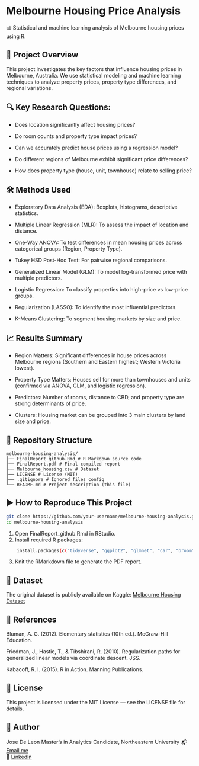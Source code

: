 # Melbourne Housing Price Analysis

📊 Statistical and machine learning analysis of Melbourne housing prices using R.

## 📌 Project Overview

This project investigates the key factors that influence housing prices in Melbourne, Australia.
We use statistical modeling and machine learning techniques to analyze property prices, property type differences, and regional variations.

## 🔍 Key Research Questions:

- Does location significantly affect housing prices?

- Do room counts and property type impact prices?

- Can we accurately predict house prices using a regression model?

- Do different regions of Melbourne exhibit significant price differences?

- How does property type (house, unit, townhouse) relate to selling price?

## 🛠 Methods Used

- Exploratory Data Analysis (EDA): Boxplots, histograms, descriptive statistics.

- Multiple Linear Regression (MLR): To assess the impact of location and distance.

- One-Way ANOVA: To test differences in mean housing prices across categorical groups (Region, Property Type).

- Tukey HSD Post-Hoc Test: For pairwise regional comparisons.

- Generalized Linear Model (GLM): To model log-transformed price with multiple predictors.

- Logistic Regression: To classify properties into high-price vs low-price groups.

- Regularization (LASSO): To identify the most influential predictors.

- K-Means Clustering: To segment housing markets by size and price.

## 📈 Results Summary

- Region Matters: Significant differences in house prices across Melbourne regions (Southern and Eastern highest; Western Victoria lowest).

- Property Type Matters: Houses sell for more than townhouses and units (confirmed via ANOVA, GLM, and logistic regression).

- Predictors: Number of rooms, distance to CBD, and property type are strong determinants of price.

- Clusters: Housing market can be grouped into 3 main clusters by land size and price.

## 📂 Repository Structure

```
melbourne-housing-analysis/
├── FinalReport_github.Rmd # R Markdown source code
├── FinalReport.pdf # Final compiled report
├── Melbourne_housing.csv # Dataset
├── LICENSE # License (MIT)
├── .gitignore # Ignored files config
└── README.md # Project description (this file)
```

## ▶️ How to Reproduce This Project

```bash
git clone https://github.com/your-username/melbourne-housing-analysis.git
cd melbourne-housing-analysis
```
1. Open FinalReport_github.Rmd in RStudio.
2. Install required R packages:
```bash
    install.packages(c("tidyverse", "ggplot2", "glmnet", "car", "broom"))
```
3. Knit the RMarkdown file to generate the PDF report.

## 📌 Dataset
The original dataset is publicly available on Kaggle:
[Melbourne Housing Dataset](https://www.kaggle.com/datasets/ronikmalhotra/melbourne-housing-dataset)

## 📜 References

Bluman, A. G. (2012). Elementary statistics (10th ed.). McGraw-Hill Education.

Friedman, J., Hastie, T., & Tibshirani, R. (2010). Regularization paths for generalized linear models via coordinate descent. JSS.

Kabacoff, R. I. (2015). R in Action. Manning Publications.

## 🔑 License

This project is licensed under the MIT License — see the LICENSE file for details.


## 👤 Author
Jose De Leon
Master’s in Analytics Candidate, Northeastern University
📬 [Email me](mailto:j.angel2294@gmail.com)  
🔗 [LinkedIn](https://www.linkedin.com/in/jose-de-leon-analytics/)
